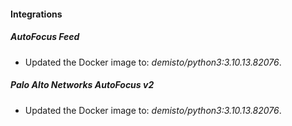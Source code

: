 #### Integrations
##### AutoFocus Feed
- Updated the Docker image to: *demisto/python3:3.10.13.82076*.
##### Palo Alto Networks AutoFocus v2
- Updated the Docker image to: *demisto/python3:3.10.13.82076*.
